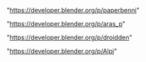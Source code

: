 "https://developer.blender.org/p/paperbenni"

"https://developer.blender.org/p/aras_p"

"https://developer.blender.org/p/droidden"

"https://developer.blender.org/p/Alpi"

 
